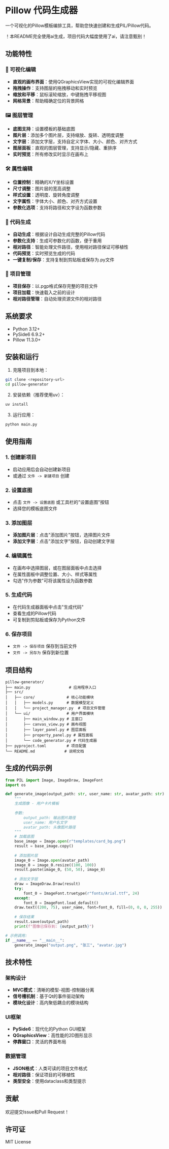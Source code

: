# Pillow 代码生成器

一个可视化的Pillow模板编排工具，帮助您快速创建和生成PIL/Pillow代码。

！本README完全使用ai生成，项目代码大幅度使用了ai，请注意甄别！

## 功能特性

### 🎨 可视化编辑
- **直观的画布界面**：使用QGraphicsView实现的可视化编辑界面
- **拖拽操作**：支持图层的拖拽移动和实时预览
- **缩放和平移**：鼠标滚轮缩放，中键拖拽平移视图
- **网格背景**：帮助精确定位的背景网格

### 🖼️ 图层管理
- **底图支持**：设置模板的基础底图
- **图片层**：添加多个图片层，支持缩放、旋转、透明度调整
- **文字层**：添加文字层，支持自定义字体、大小、颜色、对齐方式
- **图层面板**：直观的图层管理，支持显示/隐藏、重排序
- **实时预览**：所有修改实时显示在画布上

### 🛠️ 属性编辑
- **位置控制**：精确的X/Y坐标设置
- **尺寸调整**：图片层的宽高调整
- **样式设置**：透明度、旋转角度调整
- **文字属性**：字体大小、颜色、对齐方式设置
- **参数化选项**：支持将路径和文字设为函数参数

### 📝 代码生成
- **自动生成**：根据设计自动生成完整的Pillow代码
- **参数化支持**：生成可参数化的函数，便于重用
- **相对路径**：智能处理文件路径，使用相对路径保证可移植性
- **代码预览**：实时预览生成的代码
- **一键复制/保存**：支持复制到剪贴板或保存为.py文件

### 💾 项目管理
- **项目保存**：以.pgp格式保存完整的项目文件
- **项目加载**：快速载入之前的设计
- **相对路径管理**：自动处理资源文件的相对路径

## 系统要求

- Python 3.12+
- PySide6 6.9.2+
- Pillow 11.3.0+

## 安装和运行

1. 克隆项目到本地：
```bash
git clone <repository-url>
cd pillow-generator
```

2. 安装依赖（推荐使用uv）：
```bash
uv install
```

3. 运行应用：
```bash
python main.py
```

## 使用指南

### 1. 创建新项目
- 启动应用后会自动创建新项目
- 或通过 `文件 -> 新建项目` 创建

### 2. 设置底图
- 点击 `文件 -> 设置底图` 或工具栏的"设置底图"按钮
- 选择您的模板底图文件

### 3. 添加图层
- **添加图片层**：点击"添加图片"按钮，选择图片文件
- **添加文字层**：点击"添加文字"按钮，自动创建文字层

### 4. 编辑属性
- 在画布中选择图层，或在图层面板中点击选择
- 在属性面板中调整位置、大小、样式等属性
- 勾选"作为参数"可将该属性设为函数参数

### 5. 生成代码
- 在代码生成器面板中点击"生成代码"
- 查看生成的Pillow代码
- 可复制到剪贴板或保存为Python文件

### 6. 保存项目
- `文件 -> 保存项目` 保存到当前文件
- `文件 -> 另存为` 保存到新位置

## 项目结构

```
pillow-generator/
├── main.py                 # 应用程序入口
├── src/
│   ├── core/              # 核心功能模块
│   │   ├── models.py      # 数据模型定义
│   │   └── project_manager.py  # 项目文件管理
│   └── ui/                # 用户界面模块
│       ├── main_window.py # 主窗口
│       ├── canvas_view.py # 画布视图
│       ├── layer_panel.py # 图层面板
│       ├── property_panel.py # 属性面板
│       └── code_generator.py # 代码生成器
├── pyproject.toml         # 项目配置
└── README.md             # 说明文档
```

## 生成的代码示例

```python
from PIL import Image, ImageDraw, ImageFont
import os

def generate_image(output_path: str, user_name: str, avatar_path: str):
    """
    生成图像 - 用户卡片模板
    
    参数:
        output_path: 输出图片路径
        user_name: 用户名文字
        avatar_path: 头像图片路径
    """
    # 加载底图
    base_image = Image.open(r"templates/card_bg.png")
    result = base_image.copy()
    
    # 添加图片层
    image_0 = Image.open(avatar_path)
    image_0 = image_0.resize((100, 100))
    result.paste(image_0, (50, 50), image_0)
    
    # 添加文字层
    draw = ImageDraw.Draw(result)
    try:
        font_0 = ImageFont.truetype(r"fonts/Arial.ttf", 24)
    except:
        font_0 = ImageFont.load_default()
    draw.text((200, 75), user_name, font=font_0, fill=(0, 0, 0, 255))
    
    # 保存结果
    result.save(output_path)
    print(f"图像已保存到: {output_path}")

# 示例调用:
if __name__ == "__main__":
    generate_image("output.png", "张三", "avatar.jpg")
```

## 技术特性

### 架构设计
- **MVC模式**：清晰的模型-视图-控制器分离
- **信号槽机制**：基于Qt的事件驱动架构
- **模块化设计**：高内聚低耦合的模块结构

### UI框架
- **PySide6**：现代化的Python GUI框架
- **QGraphicsView**：高性能的2D图形显示
- **停靠窗口**：灵活的界面布局

### 数据管理
- **JSON格式**：人类可读的项目文件格式
- **相对路径**：保证项目的可移植性
- **类型安全**：使用dataclass和类型提示

## 贡献

欢迎提交Issue和Pull Request！

## 许可证

MIT License